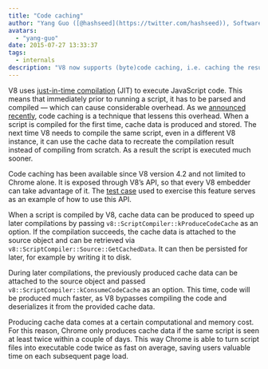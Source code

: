 ```yaml
---
title: "Code caching"
author: "Yang Guo ([@hashseed](https://twitter.com/hashseed)), Software Engineer"
avatars:
  - "yang-guo"
date: 2015-07-27 13:33:37
tags:
  - internals
description: "V8 now supports (byte)code caching, i.e. caching the result of JavaScript parsing + compilation."
---
```

V8 uses [just-in-time compilation](https://en.wikipedia.org/wiki/Just-in-time_compilation) (JIT) to execute JavaScript code. This means that immediately prior to running a script, it has to be parsed and compiled — which can cause considerable overhead. As we [announced recently](https://blog.chromium.org/2015/03/new-javascript-techniques-for-rapid.html), code caching is a technique that lessens this overhead. When a script is compiled for the first time, cache data is produced and stored. The next time V8 needs to compile the same script, even in a different V8 instance, it can use the cache data to recreate the compilation result instead of compiling from scratch. As a result the script is executed much sooner.

<!--truncate-->
Code caching has been available since V8 version 4.2 and not limited to Chrome alone. It is exposed through V8’s API, so that every V8 embedder can take advantage of it. The [test case](https://chromium.googlesource.com/v8/v8.git/+/4.5.56/test/cctest/test-api.cc#21090) used to exercise this feature serves as an example of how to use this API.

When a script is compiled by V8, cache data can be produced to speed up later compilations by passing `v8::ScriptCompiler::kProduceCodeCache` as an option. If the compilation succeeds, the cache data is attached to the source object and can be retrieved via `v8::ScriptCompiler::Source::GetCachedData`. It can then be persisted for later, for example by writing it to disk.

During later compilations, the previously produced cache data can be attached to the source object and passed `v8::ScriptCompiler::kConsumeCodeCache` as an option. This time, code will be produced much faster, as V8 bypasses compiling the code and deserializes it from the provided cache data.

Producing cache data comes at a certain computational and memory cost. For this reason, Chrome only produces cache data if the same script is seen at least twice within a couple of days. This way Chrome is able to turn script files into executable code twice as fast on average, saving users valuable time on each subsequent page load.
